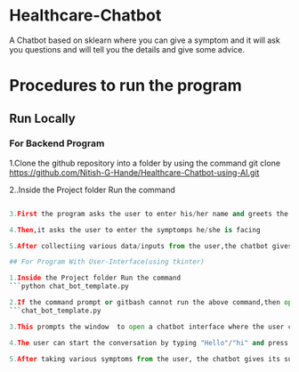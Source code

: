 # Healthcare-Chatbot
A Chatbot based on sklearn where you can give a symptom and it will ask you questions and will tell you the details and give some advice.
# Procedures to run the program
## Run Locally
###  For Backend Program
1.Clone the  github repository into a folder by using the command
git clone https://github.com/Nitish-G-Hande/Healthcare-Chatbot-using-AI.git

2..Inside the Project folder Run the command
```python chat_bot.py

3.First the program asks the user to enter his/her name and greets the user

4.Then,it asks the user to enter the symptomps he/she is facing

5.After collectiing various data/inputs from the user,the chatbot gives its advice/suggestion

## For Program With User-Interface(using tkinter)

1.Inside the Project folder Run the command
```python chat_bot_template.py

2.If the command prompt or gitbash cannot run the above command,then open Visual Studio Code or any other editor and run the program 
```chat_bot_template.py

3.This prompts the window  to open a chatbot interface where the user can interact with the chatbot

4.The user can start the conversation by typing "Hello"/"hi" and press the send button to which the bot responds with an appropriate answer

5.After taking various symptoms from the user, the chatbot gives its suggestion/advice regarding the disease and the severity of the disease
